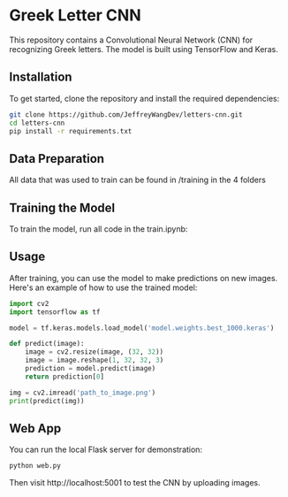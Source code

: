 # Greek Letter CNN

This repository contains a Convolutional Neural Network (CNN) for recognizing Greek letters. The model is built using TensorFlow and Keras.


## Installation

To get started, clone the repository and install the required dependencies:

```bash
git clone https://github.com/JeffreyWangDev/letters-cnn.git
cd letters-cnn
pip install -r requirements.txt
```

## Data Preparation

All data that was used to train can be found in /training in the 4 folders

## Training the Model

To train the model, run all code in the train.ipynb:


## Usage

After training, you can use the model to make predictions on new images. Here's an example of how to use the trained model:

```python
import cv2
import tensorflow as tf

model = tf.keras.models.load_model('model.weights.best_1000.keras')

def predict(image):
    image = cv2.resize(image, (32, 32))
    image = image.reshape(1, 32, 32, 3)
    prediction = model.predict(image)
    return prediction[0]

img = cv2.imread('path_to_image.png')
print(predict(img))
```

## Web App

You can run the local Flask server for demonstration:

```bash
python web.py
```

Then visit http://localhost:5001 to test the CNN by uploading images.
